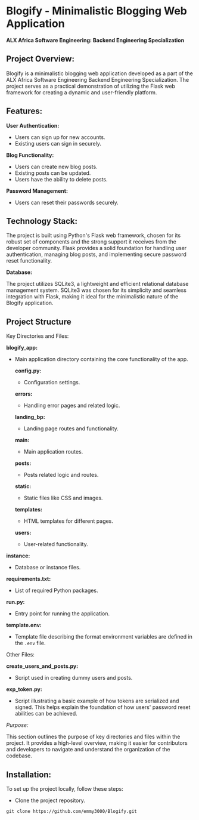 # Blogify - Minimalistic Blogging Web Application

**ALX Africa Software Engineering: Backend Engineering Specialization**

## Project Overview:

Blogify is a minimalistic blogging web application developed as a part of the ALX Africa Software Engineering Backend Engineering Specialization. The project serves as a practical demonstration of utilizing the Flask web framework for creating a dynamic and user-friendly platform.

## Features:

**User Authentication:**

- Users can sign up for new accounts.
- Existing users can sign in securely.

**Blog Functionality:**

- Users can create new blog posts.
- Existing posts can be updated.
- Users have the ability to delete posts.

**Password Management:**

- Users can reset their passwords securely.

## Technology Stack:

The project is built using Python's Flask web framework, chosen for its robust set of components and the strong support it receives from the developer community. Flask provides a solid foundation for handling user authentication, managing blog posts, and implementing secure password reset functionality.

**Database:**

The project utilizes SQLite3, a lightweight and efficient relational database management system. SQLite3 was chosen for its simplicity and seamless integration with Flask, making it ideal for the minimalistic nature of the Blogify application.

## Project Structure

Key Directories and Files:

**blogify_app:**

- Main application directory containing the core functionality of the app.

    **config.py:**
    
    - Configuration settings.

    **errors:**

    - Handling error pages and related logic.

    **landing_bp:**
                
    - Landing page routes and functionality.

    **main:**

    - Main application routes.

    **posts:**

    - Posts related logic and routes.

    **static:**

    - Static files like CSS and images.

    **templates:**

    - HTML templates for different pages.

    **users:**

    - User-related functionality.

**instance:**
                          
- Database or instance files.

**requirements.txt:**
                          
- List of required Python packages.

**run.py:**

- Entry point for running the application.

**template.env:**

- Template file describing the format environment variables are defined in the `.env` file.

Other Files:

**create_users_and_posts.py:**

- Script used in creating dummy users and posts.

**exp_token.py:**

- Script illustrating a basic example of how tokens are serialized and signed. This helps explain the foundation of 
how users' password reset abilities can be achieved.

*Purpose:*

This section outlines the purpose of key directories and files within the project. It provides a high-level overview, making it easier for contributors and developers to navigate and understand the organization of the codebase.

## Installation:

To set up the project locally, follow these steps:

- Clone the project repository.

```shell
git clone https://github.com/emmy3000/Blogify.git
```
